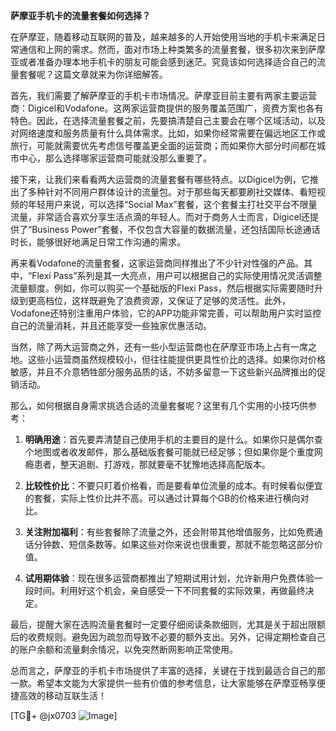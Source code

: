 **萨摩亚手机卡的流量套餐如何选择？**

在萨摩亚，随着移动互联网的普及，越来越多的人开始使用当地的手机卡来满足日常通信和上网的需求。然而，面对市场上种类繁多的流量套餐，很多初次来到萨摩亚或者准备办理本地手机卡的朋友可能会感到迷茫。究竟该如何选择适合自己的流量套餐呢？这篇文章就来为你详细解答。

首先，我们需要了解萨摩亚的手机卡市场情况。萨摩亚目前主要有两家主要运营商：Digicel和Vodafone。这两家运营商提供的服务覆盖范围广，资费方案也各有特色。因此，在选择流量套餐之前，先要搞清楚自己主要会在哪个区域活动，以及对网络速度和服务质量有什么具体需求。比如，如果你经常需要在偏远地区工作或旅行，可能就需要优先考虑信号覆盖更全面的运营商；而如果你大部分时间都在城市中心，那么选择哪家运营商可能就没那么重要了。

接下来，让我们来看看两大运营商的流量套餐有哪些特点。以Digicel为例，它推出了多种针对不同用户群体设计的流量包。对于那些每天都要刷社交媒体、看短视频的年轻用户来说，可以选择“Social Max”套餐，这个套餐主打社交平台不限量流量，非常适合喜欢分享生活点滴的年轻人。而对于商务人士而言，Digicel还提供了“Business Power”套餐，不仅包含大容量的数据流量，还包括国际长途通话时长，能够很好地满足日常工作沟通的需求。

再来看Vodafone的流量套餐，这家运营商同样推出了不少针对性强的产品。其中，“Flexi Pass”系列是其一大亮点，用户可以根据自己的实际使用情况灵活调整流量额度。例如，你可以购买一个基础版的Flexi Pass，然后根据实际需要随时升级到更高档位，这样既避免了浪费资源，又保证了足够的灵活性。此外，Vodafone还特别注重用户体验，它的APP功能非常完善，可以帮助用户实时监控自己的流量消耗，并且还能享受一些独家优惠活动。

当然，除了两大运营商之外，还有一些小型运营商也在萨摩亚市场上占有一席之地。这些小运营商虽然规模较小，但往往能提供更具性价比的选择。如果你对价格敏感，并且不介意牺牲部分服务品质的话，不妨多留意一下这些新兴品牌推出的促销活动。

那么，如何根据自身需求挑选合适的流量套餐呢？这里有几个实用的小技巧供参考：

1. **明确用途**：首先要弄清楚自己使用手机的主要目的是什么。如果你只是偶尔查个地图或者收发邮件，那么基础版套餐可能就已经足够；但如果你是个重度网瘾患者，整天追剧、打游戏，那就要毫不犹豫地选择高配版本。

2. **比较性价比**：不要只盯着价格看，而是要看单位流量的成本。有时候看似便宜的套餐，实际上性价比并不高。可以通过计算每个GB的价格来进行横向对比。

3. **关注附加福利**：有些套餐除了流量之外，还会附带其他增值服务，比如免费通话分钟数、短信条数等。如果这些对你来说也很重要，那就不能忽略这部分价值。

4. **试用期体验**：现在很多运营商都推出了短期试用计划，允许新用户免费体验一段时间。利用好这个机会，亲自感受一下不同套餐的实际效果，再做最终决定。

最后，提醒大家在选购流量套餐时一定要仔细阅读条款细则，尤其是关于超出限额后的收费规则。避免因为疏忽而导致不必要的额外支出。另外，记得定期检查自己的账户余额和流量剩余情况，以免突然断网影响正常使用。

总而言之，萨摩亚的手机卡市场提供了丰富的选择，关键在于找到最适合自己的那一款。希望本文能为大家提供一些有价值的参考信息，让大家能够在萨摩亚畅享便捷高效的移动互联生活！

[TG💪+ @jx0703 ![Image](https://github.com/user-attachments/assets/dbca1d08-cadb-493c-b0ec-ad6f7a83f270)]